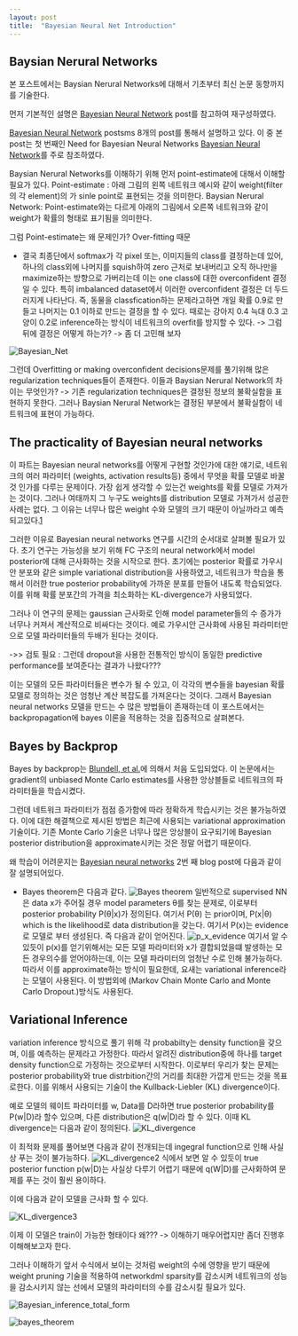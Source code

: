 ```yaml
---
layout: post
title:  "Bayesian Neural Net Introduction"
---
```

 Baysian Nerural Networks
---

본 포스트에서는 Baysian Nerural Networks에 대해서 기초부터 최신 논문 동향까지를 기술한다.

먼저 기본적인 설명은 [Bayesian Neural Network][1] post를 참고하여 재구성하였다.

[Bayesian Neural Network][1] postsms 8개의 post를 통해서 설명하고 있다. 이 중 본 post는 첫 번째인 Need for Bayesian Neural Networks [Bayesian Neural Network][1]를 주로 참조하였다.

Baysian Nerural Networks를 이해하기 위해 먼저 point-estimate에 대해서 이해할 필요가 있다.
Point-estimate : 아래 그림의 왼쪽 네트워크 예시와 같이 weight(filter의 각 element)의 가 sinle point로 표현되는 것을 의미한다.
Baysian Nerural Network: Point-estimate와는 다르게 아래의 그림에서 오른쪽 네트워크와 같이 weight가 확률의 형태로 표기됨을 의미한다.

그럼 Point-estimate는 왜 문제인가? Over-fitting 때문
- 결국 최종단에서 softmax가 각 pixel 또는, 이미지들의 class를 결정하는데 있어, 하나의 class외에 나머지를 squish하여 zero 근처로 보내버리고 오직 하나만을 maximize하는 방향으로 가버리는데 이는 one class에 대한 overconfident 결정일 수 있다. 특히 imbalanced dataset에서 이러한 overconfident 결정은 더 두드러지게 나타난다.
 즉, 동물을 classfication하는 문제라고하면 개일 확률 0.9로 만들고 나머지는 0.1 이하로 만드는 결정을 할 수 있다.
 때로는 강아지 0.4 늑대 0.3 고양이 0.2로 inference하는 방식이 네트워크의 overfit를 방지할 수 있다.
 -> 그럼 뒤에 결정은 어떻게 하는가? -> 좀 더 고민해 보자
  
![Bayesian_Net](https://cdn-images-1.medium.com/max/1200/1*n6Td0BSmvCGaTYaIJEqF-g.png)

그런데 Overfitting or making overconfident decisions문제를 풀기위해 많은 regularization techniques들이 존재한다.
이들과 Baysian Nerural Network의 차이는 무엇인가? -> 기존 regularization techniques은 결정된 정보의 불확실함을 표현하지 못한다.
그러나 Baysian Nerural Network는 결정된 부분에서 불확실함이 네트워크에 표현이 가능하다.


## The practicality of Bayesian neural networks
이 파트는 Bayesian neural networks를 어떻게 구현할 것인가에 대한 얘기로, 네트워크의 여러 파라미터 (weights, activation results등) 중에서 무엇을 확률 모델로 바꿀것 인가를 다루는 문제이다. 가장 쉽게 생각할 수 있는건 weights를 확률 모델로 가져가는 것이다. 그러나 여태까지 그 누구도 weights를 distribution 모델로 가져가서 성공한 사례는 없다. 그 이유는 너무나 많은 weight 수와 모델의 크기 때문이 아닐까라고 예측되고있다.[1]

그러한 이유로 Bayesian neural networks 연구를 시간의 순서대로 살펴볼 필요가 있다. 초기 연구는 가능성을 보기 위해 FC 구조의 neural network에서 model posterior에 대해 근사화하는 것을 시작으로 한다. 초기에는 posterior 확률로 가우시안 분포와 같은 simple variational distribution을 사용하였고, 네트워크가 학습을 통해서 이러한 true posterior probability에 가까운 분포를 만들어 내도록 학습되었다. 이를 위해 확률 분포간의 가격을 최소화하는 KL-divergence가 사용되었다. 

그러나 이 연구의 문제는 gaussian 근사화로 인해 model parameter들의 수 증가가 너무나 커져서 계산적으로 비싸다는 것이다. 예로 가우시안 근사화에 사용된 파라미터만으로 모델 파라미터들의 두배가 된다는 것이다.

->> 검토 필요 : 그런데 dropout을 사용한 전통적인 방식이 동일한 predictive performance를 보여준다는 결과가 나왔다???

이는 모델의 모든 파라미터들은 변수가 될 수 있고, 이 각각의 변수들을 bayesian 확률 모델로 정의하는 것은 엄청난 계산 복잡도를 가져온다는 것이다. 그래서 Bayesian neural networks 모델을 만드는 수 많은 방법들이 존재하는데 이 포스트에서는 backpropagation에 bayes 이론을 적용하는 것을 집중적으로 살펴본다.

## Bayes by Backprop

Bayes by backprop는 [Blundell, et al.][3]에 의해서 처음 도입되었다. 이 논문에서는 gradient의 unbiased Monte Carlo estimates를 사용한 앙상블들로 네트워크의 파라미터들을 학습시켰다.

그런데 네트워크 파라미터가 점점 증가함에 따라 정확하게 학습시키는 것은 불가능하였다. 
이에 대한 해결책으로 제시된 방법은 최근에 사용되는 variational approximation 기술이다.
기존 Monte Carlo 기술은 너무나 많은 앙상블이 요구되기에 Bayesian posterior distribution을 approximate시키는 것은 정말 어렵기 때문이다.

왜 학습이 어려운지는 [Bayesian neural networks][2] 2번 째 blog post에 다음과 같이 잘 설명되어있다.

- Bayes theorem은 다음과 같다.
![Bayes theorem](https://cdn-images-1.medium.com/max/800/1*7iOrI5jb6Dae630hCYENjA.png)
일반적으로 supervised NN은 data x가 주어질 경우 model parameters θ를 찾는 문제로, 이로부터 posterior probability P(θ|x)가 정의된다.
여기서 P(θ) 는 prior이며, P(x|θ) which is the likelihood로 data distribution을 갖는다. 
여기서 P(x)는 evidence로 모델로 부터 생성된다. 즉 다음과 같이 얻어진다.
![p_x_evidence](https://cdn-images-1.medium.com/max/800/1*FzrX_7Qb7m1n6eXO2zrE9Q.png) 
여기서 알 수 있듯이 p(x)를 얻기위해서는 모든 모델 파라미터와 x가 결합되었을떄 발생하는 모든 경우의수를 얻어야하는데, 이는 모델 파라미터의 엄청난 수로 인해 불가능하다. 따라서 이를 approximate하는 방식이 필요한데, 요새는 variational inference라는 모델이 사용된다.
이 방법외에 (Markov Chain Monte Carlo and Monte Carlo Dropout.)방식도 사용된다.



## Variational Inference
variation inference 방식으로 풀기 위해 각 probabilty는 density function을 갖으며, 이를 예측하는 문제라고 가정한다. 따라서 알려진 distribution중에 하나를 target density function으로 가정하는 것으로부터 시작한다. 이로부터 우리가 찾는 문제는 posterior probability와 true distrbition간의 거리를 최대한 가깝게 만드는 것을 목표로한다. 이를 위해서 사용되는 기술이 the Kullback-Liebler (KL) divergence이다.

예로 모델의 웨이트 파라미터를 w, Data를 D라하면 true posterior probability를 P(w|D)라 할수 있으며, 다른 distribution은 q(w|D)라 할 수 있다.
이때 KL divergence는 다음과 같이 정의된다.
![KL_divergence](https://cdn-images-1.medium.com/max/800/1*b08FgIvbikjpX0ZTraY1sg.png) 

이 최적화 문제를 풀어보면 다음과 같이 전개되는데 ingegral function으로 인해 사실상 푸는 것이 불가능하다.
![KL_divergence2](https://cdn-images-1.medium.com/max/1200/1*sZGFVuHKPZdhROYNWEy9YQ.png)
식에서 보면 알 수 있듯이 true posterior function p(w|D)는 사실상 다루기 어렵기 때문에 q(W|D)를 근사화하여 문제를 푸는 것이 훨씬 용이하다.

이에 다음과 같이 모델을 근사화 할 수 있다.

![KL_divergence3](https://cdn-images-1.medium.com/max/1200/1*88qCMa1S_2v-dWSbtwEG_A.png)

이제 이 모델은 train이 가능한 형태이다
왜??? -> 이해하기 매우어렵지만 좀더 진행후 이해해보고자 한다.

그러나 이해하기 앞서 수식에서 보이는 것처럼 weight의 수에 영향을 받기 때문에 weight pruning 기술을 적용하여 networkdml sparsity를 감소시켜 네트워크의 성능을 감소시키지 않는 선에서 모델의 파라미터의 수를 감소시킬 필요가 있다.


![Bayesian_inference_total_form](https://cdn-images-1.medium.com/max/800/1*lTZBJeYsohUk7RaFrgg1Jg.png)

![bayes_theorem](https://cdn-images-1.medium.com/max/800/1*n7hGf0h9Q-nwyUex1889Zg.png)




















[1]: https://medium.com/neuralspace/bayesian-neural-network-series-post-1-need-for-bayesian-networks-e209e66b70b2
[2]: https://medium.com/neuralspace/bayesian-neural-network-series-post-2-background-knowledge-fdec6ac62d43
[3]: https://arxiv.org/abs/1505.05424
[4]: https://medium.com/neuralspace/probabilistic-deep-learning-bayes-by-backprop-c4a3de0d9743
[5]: https://github.com/kumar-shridhar/Master-Thesis-BayesianCNN
[6]: https://medium.com/neuralspace/probabilistic-deep-learning-bayes-by-backprop-c4a3de0d9743
[7]: https://arxiv.org/pdf/1901.02731.pdf
